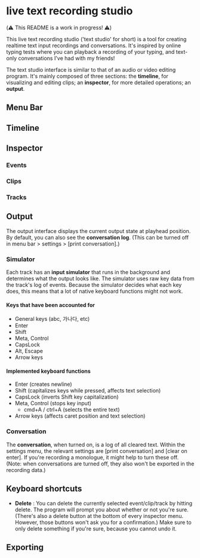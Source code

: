 # live text recording studio

(⚠️ This README is a work in progress! ⚠️)

This live text recording studio ('text studio' for short) is a tool for creating realtime text input recordings and conversations. It's inspired by online typing tests where you can playback a recording of your typing, and text-only conversations I've had with my friends!

The text studio interface is similar to that of an audio or video editing program. It's mainly composed of three sections: the **timeline**, for visualizing and editing clips; an **inspector**, for more detailed operations; an **output**.

## Menu Bar

## Timeline

## Inspector

### Events

### Clips

### Tracks

## Output

The output interface displays the current output state at playhead position. By default, you can also see the **conversation log**. (This can be turned off in menu bar > settings > \[print conversation\].)

### Simulator

Each track has an **input simulator** that runs in the background and determines what the output looks like. The simulator uses raw key data from the track's log of events. Because the simulator decides what each key does, this means that a lot of native keyboard functions might not work.

#### Keys that have been accounted for

- General keys (abc, 가나다, etc)
- Enter
- Shift
- Meta, Control
- CapsLock
- Alt, Escape
- Arrow keys

#### Implemented keyboard functions

- Enter (creates newline)
- Shift (capitalizes keys while pressed, affects text selection)
- CapsLock (inverts Shift key capitalization)
- Meta, Control (stops key input)
  - cmd+A / ctrl+A (selects the entire text)
- Arrow keys (affects caret position and text selection)

### Conversation

The **conversation**, when turned on, is a log of all cleared text. Within the settings menu, the relevant settings are \[print conversation\] and \[clear on enter\]. If you're recording a monologue, it might help to turn these off. (Note: when conversations are turned off, they also won't be exported in the recording data.)

## Keyboard shortcuts

- **Delete** : You can delete the currently selected event/clip/track by hitting delete. The program will prompt you about whether or not you're sure. (There's also a delete button at the bottom of every inspector menu. However, those buttons won't ask you for a confirmation.) Make sure to only delete something if you're sure, because you cannot undo it.

## Exporting

